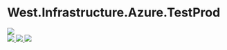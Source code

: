 
# West.Infrastructure.Azure.TestProd

<a href="https://azuredeploy.net/" target="_blank">
    <img src="http://azuredeploy.net/deploybutton.png"/>
</a>
<br/>
<a href="https://portal.azure.com/#create/Microsoft.Template/uri/https%3A%2F%2Fraw.githubusercontent.com%2FWigets%2FWest.Infrastructure.Azure.TestProd%2Fmaster%2Fazuredeploy.json" target="_blank">
    <img src="http://azuredeploy.net/deploybutton.png"/>
</a>
<a href="http://armviz.io/#/?load=https%3A%2F%2Fraw.githubusercontent.com%2FWigets%2FWest.Infrastructure.Azure.TestProd%2Fmaster%2Fazuredeploy.json" target="_blank">
    <img src="http://armviz.io/visualizebutton.png"/>
</a>
<a href="http://armviz.io/#/?load=https%3A%2F%2Fraw.githubusercontent.com%2FWigets%2FWest.Infrastructure.Azure.TestProd%2Fmaster%2Fnestedtemplates%2Fsqlserver.json" target="_blank">
    <img src="http://armviz.io/visualizebutton.png"/>
</a>
